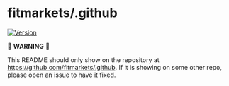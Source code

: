 <!-- [![](https://github.com/callforce/.github/workflows/standardize/badge.svg)](https://github.com/callforce/.github/actions?query=workflow%3A%22standardize%22) -->

# fitmarkets/.github

[![Version](https://img.shields.io/badge/version-v1.1.0-1C80C0)](https://github.com/fitmarkets/.github/releases/v1.1.0)

:rotating_light: **WARNING** :rotating_light: 

This README should only show on the repository at https://github.com/fitmarkets/.github. 
If it is showing on some other repo, please open an issue to have it fixed.
